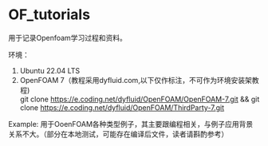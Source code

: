# OF_tutorials
用于记录Openfoam学习过程和资料。

环境：
1. Ubuntu 22.04 LTS
2. OpenFOAM 7（教程采用dyfluid.com,以下仅作标注，不可作为环境安装架教程)
	<br>git clone https://e.coding.net/dyfluid/OpenFOAM/OpenFOAM-7.git && git clone https://e.coding.net/dyfluid/OpenFOAM/ThirdParty-7.git

Example: 用于OoenFOAM各种类型例子，其主要跟编程相关，与例子应用背景关系不大。（部分在本地测试，可能存在编译后文件，读者请斟酌参考）
